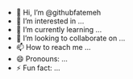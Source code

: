 - 👋 Hi, I’m @githubfatemeh
- 👀 I’m interested in ...
- 🌱 I’m currently learning ...
- 💞️ I’m looking to collaborate on ...
- 📫 How to reach me ...
- 😄 Pronouns: ...
- ⚡ Fun fact: ...

<!---
githubfatemeh/githubfatemeh is a ✨ special ✨ repository because its `README.md` (this file) appears on your GitHub profile.
You can click the Preview link to take a look at your changes.
--->
